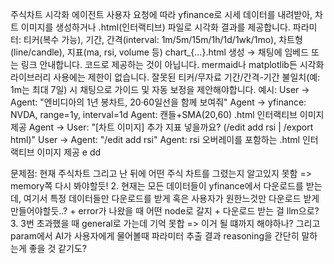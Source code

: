  주식차트 시각화 에이전트
사용자 요청에 따라 yfinance로 시세 데이터를 내려받아, 차트 이미지를 생성하거나 .html(인터랙티브) 파일로 시각화 결과를 제공합니다.
파라미터: 티커(복수 가능), 기간, 간격(interval: 1m/5m/15m/1h/1d/1wk/1mo), 차트형(line/candle), 지표(ma, rsi, volume 등)
chart_{...}.html 생성 → 채팅에 임베드 또는 링크 안내합니다. 코드로 제공하는 것이 아닙니다.
mermaid나 matplotlib든 시각화 라이브러리 사용에는 제한이 없습니다.
잘못된 티커/무자료 기간/간격-기간 불일치(예: 1m는 최대 7일) 시 채팅으로 가이드 및 자동 보정을 제안해야합니다.
예시:
User → Agent: "엔비디아의 1년 봉차트, 20·60일선을 함께 보여줘"
Agent → yfinance: NVDA, range=1y, interval=1d
Agent: 캔들+SMA(20,60) .html 인터랙티브 이미지 제공
Agent → User: "[차트 이미지] 추가 지표 넣을까요? (/edit add rsi | /export html)"
User → Agent: "/edit add rsi"
Agent: rsi 오버레이를 포함하는 .html 인터랙티브 이미지 제공
e dd


문제점: 현재 주식차트 그리고 난 뒤에 어떤 주식 차트를 그렸는지 알고있지 못함 => memory쪽 다시 봐야할듯!
2. 현재는 모든 데이터들이 yfinance에서 다운로드를 받는데, 여기서 특정 데이터들만 다운로드를 받게 혹은 사용자가 원한느것만 다운로드 받게 만들어야할듯..? + error가 나왔을 때 어떤 node로 갈지 + 다운로드 받는 걸 llm으로?
3. 3번 초과했을 때 general로 가는데 기억 못합 => 이거 될 떄까지 해야하나? 그리고 param에서 AI가 사용자에게 물어볼때 파라미터 추출 결과 reasoning을 간단히 말하는게 좋을 것 같기도? 